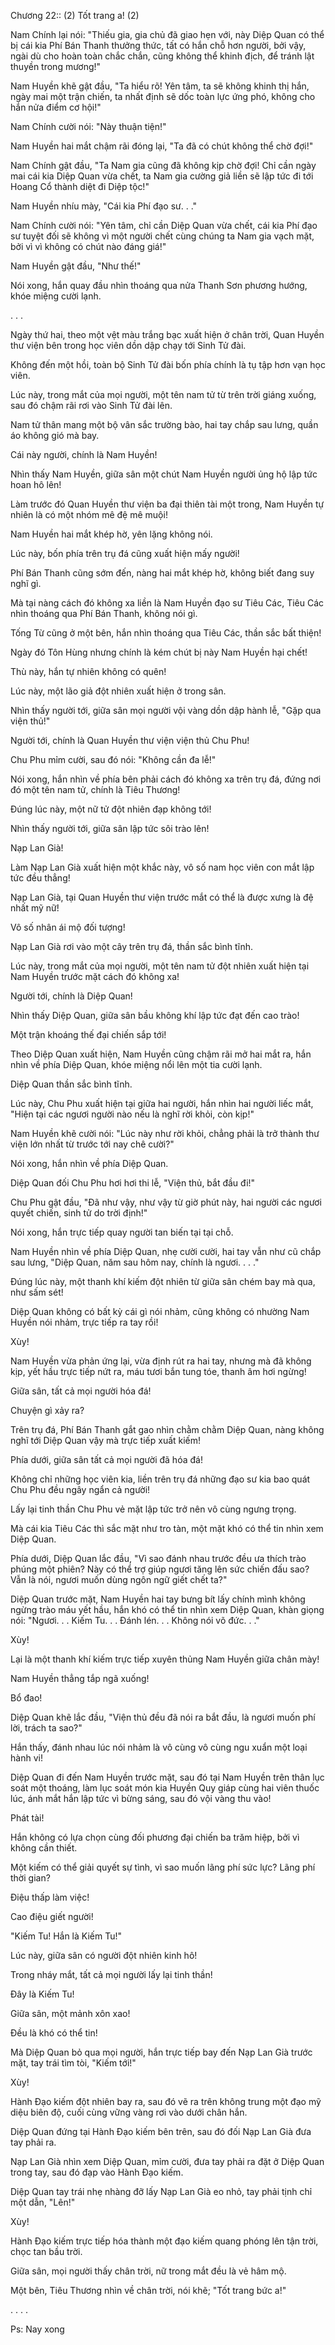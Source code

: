 




Chương 22:: (2) Tốt trang a! (2)


Nam Chính lại nói: "Thiếu gia, gia chủ đã giao hẹn với, này Diệp Quan có thể bị cái kia Phí Bán Thanh thưởng thức, tất có hắn chỗ hơn người, bởi vậy, ngài dù cho hoàn toàn chắc chắn, cũng không thể khinh địch, để tránh lật thuyền trong mương!"

Nam Huyền khẽ gật đầu, "Ta hiểu rõ! Yên tâm, ta sẽ không khinh thị hắn, ngày mai một trận chiến, ta nhất định sẽ dốc toàn lực ứng phó, không cho hắn nửa điểm cơ hội!"

Nam Chính cười nói: "Này thuận tiện!"

Nam Huyền hai mắt chậm rãi đóng lại, "Ta đã có chút không thể chờ đợi!"

Nam Chính gật đầu, "Ta Nam gia cũng đã không kịp chờ đợi! Chỉ cần ngày mai cái kia Diệp Quan vừa chết, ta Nam gia cường giả liền sẽ lập tức đi tới Hoang Cổ thành diệt đi Diệp tộc!"

Nam Huyền nhíu mày, "Cái kia Phí đạo sư. . ."

Nam Chính cười nói: "Yên tâm, chỉ cần Diệp Quan vừa chết, cái kia Phí đạo sư tuyệt đối sẽ không vì một người chết cùng chúng ta Nam gia vạch mặt, bởi vì vì không có chút nào đáng giá!"

Nam Huyền gật đầu, "Như thế!"

Nói xong, hắn quay đầu nhìn thoáng qua nửa Thanh Sơn phương hướng, khóe miệng cười lạnh.

. . .

Ngày thứ hai, theo một vệt màu trắng bạc xuất hiện ở chân trời, Quan Huyền thư viện bên trong học viên dồn dập chạy tới Sinh Tử đài.

Không đến một hồi, toàn bộ Sinh Tử đài bốn phía chính là tụ tập hơn vạn học viên.

Lúc này, trong mắt của mọi người, một tên nam tử từ trên trời giáng xuống, sau đó chậm rãi rơi vào Sinh Tử đài lên.

Nam tử thân mang một bộ vân sắc trường bào, hai tay chắp sau lưng, quần áo không gió mà bay.

Cái này người, chính là Nam Huyền!

Nhìn thấy Nam Huyền, giữa sân một chút Nam Huyền người ủng hộ lập tức hoan hô lên!

Làm trước đó Quan Huyền thư viện ba đại thiên tài một trong, Nam Huyền tự nhiên là có một nhóm mê đệ mê muội!

Nam Huyền hai mắt khép hờ, yên lặng không nói.

Lúc này, bốn phía trên trụ đá cũng xuất hiện mấy người!

Phí Bán Thanh cũng sớm đến, nàng hai mắt khép hờ, không biết đang suy nghĩ gì.

Mà tại nàng cách đó không xa liền là Nam Huyền đạo sư Tiêu Các, Tiêu Các nhìn thoáng qua Phí Bán Thanh, không nói gì.

Tống Từ cũng ở một bên, hắn nhìn thoáng qua Tiêu Các, thần sắc bất thiện!

Ngày đó Tôn Hùng nhưng chính là kém chút bị này Nam Huyền hại chết!

Thù này, hắn tự nhiên không có quên!

Lúc này, một lão giả đột nhiên xuất hiện ở trong sân.

Nhìn thấy người tới, giữa sân mọi người vội vàng dồn dập hành lễ, "Gặp qua viện thủ!"

Người tới, chính là Quan Huyền thư viện viện thủ Chu Phu!

Chu Phu mỉm cười, sau đó nói: "Không cần đa lễ!"

Nói xong, hắn nhìn về phía bên phải cách đó không xa trên trụ đá, đứng nơi đó một tên nam tử, chính là Tiêu Thương!

Đúng lúc này, một nữ tử đột nhiên đạp không tới!

Nhìn thấy người tới, giữa sân lập tức sôi trào lên!

Nạp Lan Già!

Làm Nạp Lan Già xuất hiện một khắc này, vô số nam học viên con mắt lập tức đều thẳng!

Nạp Lan Già, tại Quan Huyền thư viện trước mắt có thể là được xưng là đệ nhất mỹ nữ!

Vô số nhân ái mộ đối tượng!

Nạp Lan Già rơi vào một cây trên trụ đá, thần sắc bình tĩnh.

Lúc này, trong mắt của mọi người, một tên nam tử đột nhiên xuất hiện tại Nam Huyền trước mặt cách đó không xa!

Người tới, chính là Diệp Quan!

Nhìn thấy Diệp Quan, giữa sân bầu không khí lập tức đạt đến cao trào!

Một trận khoáng thế đại chiến sắp tới!

Theo Diệp Quan xuất hiện, Nam Huyền cũng chậm rãi mở hai mắt ra, hắn nhìn về phía Diệp Quan, khóe miệng nổi lên một tia cười lạnh.

Diệp Quan thần sắc bình tĩnh.

Lúc này, Chu Phu xuất hiện tại giữa hai người, hắn nhìn hai người liếc mắt, "Hiện tại các ngươi người nào nếu là nghĩ rời khỏi, còn kịp!"

Nam Huyền khẽ cười nói: "Lúc này như rời khỏi, chẳng phải là trở thành thư viện lớn nhất từ trước tới nay chê cười?"

Nói xong, hắn nhìn về phía Diệp Quan.

Diệp Quan đối Chu Phu hơi hơi thi lễ, "Viện thủ, bắt đầu đi!"

Chu Phu gật đầu, "Đã như vậy, như vậy từ giờ phút này, hai người các ngươi quyết chiến, sinh tử do trời định!"

Nói xong, hắn trực tiếp quay người tan biến tại tại chỗ.

Nam Huyền nhìn về phía Diệp Quan, nhẹ cười cười, hai tay vẫn như cũ chắp sau lưng, "Diệp Quan, năm sau hôm nay, chính là ngươi. . . ."

Đúng lúc này, một thanh khí kiếm đột nhiên từ giữa sân chém bay mà qua, như sấm sét!

Diệp Quan không có bất kỳ cái gì nói nhảm, cũng không có nhường Nam Huyền nói nhảm, trực tiếp ra tay rồi!

Xùy!

Nam Huyền vừa phản ứng lại, vừa định rút ra hai tay, nhưng mà đã không kịp, yết hầu trực tiếp nứt ra, máu tươi bắn tung tóe, thanh âm hơi ngừng!

Giữa sân, tất cả mọi người hóa đá!

Chuyện gì xảy ra?

Trên trụ đá, Phí Bán Thanh gắt gao nhìn chằm chằm Diệp Quan, nàng không nghĩ tới Diệp Quan vậy mà trực tiếp xuất kiếm!

Phía dưới, giữa sân tất cả mọi người đã hóa đá!

Không chỉ những học viên kia, liền trên trụ đá những đạo sư kia bao quát Chu Phu đều ngây ngẩn cả người!

Lấy lại tinh thần Chu Phu vẻ mặt lập tức trở nên vô cùng ngưng trọng.

Mà cái kia Tiêu Các thì sắc mặt như tro tàn, một mặt khó có thể tin nhìn xem Diệp Quan.

Phía dưới, Diệp Quan lắc đầu, "Vì sao đánh nhau trước đều ưa thích trào phúng một phiên? Này có thể trợ giúp ngươi tăng lên sức chiến đấu sao? Vẫn là nói, ngươi muốn dùng ngôn ngữ giết chết ta?"

Diệp Quan trước mặt, Nam Huyền hai tay bưng bít lấy chính mình không ngừng trào máu yết hầu, hắn khó có thể tin nhìn xem Diệp Quan, khàn giọng nói: "Ngươi. . . Kiếm Tu. . . Đánh lén. . . Không nói võ đức. . ."

Xùy!

Lại là một thanh khí kiếm trực tiếp xuyên thủng Nam Huyền giữa chân mày!

Nam Huyền thẳng tắp ngã xuống!

Bổ đao!

Diệp Quan khẽ lắc đầu, "Viện thủ đều đã nói ra bắt đầu, là ngươi muốn phí lời, trách ta sao?"

Hắn thấy, đánh nhau lúc nói nhảm là vô cùng vô cùng ngu xuẩn một loại hành vi!

Diệp Quan đi đến Nam Huyền trước mặt, sau đó tại Nam Huyền trên thân lục soát một thoáng, làm lục soát món kia Huyền Quy giáp cùng hai viên thuốc lúc, ánh mắt hắn lập tức vì bừng sáng, sau đó vội vàng thu vào!

Phát tài!

Hắn không có lựa chọn cùng đối phương đại chiến ba trăm hiệp, bởi vì không cần thiết.

Một kiếm có thể giải quyết sự tình, vì sao muốn lãng phí sức lực? Lãng phí thời gian?

Điệu thấp làm việc!

Cao điệu giết người!

"Kiếm Tu! Hắn là Kiếm Tu!"

Lúc này, giữa sân có người đột nhiên kinh hô!

Trong nháy mắt, tất cả mọi người lấy lại tinh thần!

Đây là Kiếm Tu!

Giữa sân, một mảnh xôn xao!

Đều là khó có thể tin!

Mà Diệp Quan bỏ qua mọi người, hắn trực tiếp bay đến Nạp Lan Già trước mặt, tay trái tìm tòi, "Kiếm tới!"

Xùy!

Hành Đạo kiếm đột nhiên bay ra, sau đó vẽ ra trên không trung một đạo mỹ diệu biên độ, cuối cùng vững vàng rơi vào dưới chân hắn.

Diệp Quan đứng tại Hành Đạo kiếm bên trên, sau đó đối Nạp Lan Già đưa tay phải ra.

Nạp Lan Già nhìn xem Diệp Quan, mỉm cười, đưa tay phải ra đặt ở Diệp Quan trong tay, sau đó đạp vào Hành Đạo kiếm.

Diệp Quan tay trái nhẹ nhàng đỡ lấy Nạp Lan Già eo nhỏ, tay phải tịnh chỉ một dẫn, "Lên!"

Xùy!

Hành Đạo kiếm trực tiếp hóa thành một đạo kiếm quang phóng lên tận trời, chọc tan bầu trời.

Giữa sân, mọi người thấy chân trời, nữ trong mắt đều là vẻ hâm mộ.

Một bên, Tiêu Thương nhìn về chân trời, nói khẽ; "Tốt trang bức a!"

. . . .

Ps: Nay xong




